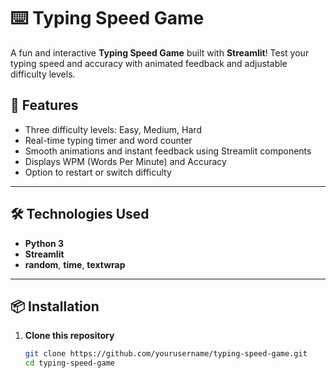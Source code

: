 # ⌨️ Typing Speed Game

A fun and interactive **Typing Speed Game** built with **Streamlit**! Test your typing speed and accuracy with animated feedback and adjustable difficulty levels.


## 🚀 Features

- Three difficulty levels: Easy, Medium, Hard  
- Real-time typing timer and word counter  
- Smooth animations and instant feedback using Streamlit components  
- Displays WPM (Words Per Minute) and Accuracy  
- Option to restart or switch difficulty  

---

## 🛠️ Technologies Used

- **Python 3**
- **Streamlit**
- **random**, **time**, **textwrap** 


---

## 📦 Installation

1. **Clone this repository**
   ```bash
   git clone https://github.com/yourusername/typing-speed-game.git
   cd typing-speed-game

